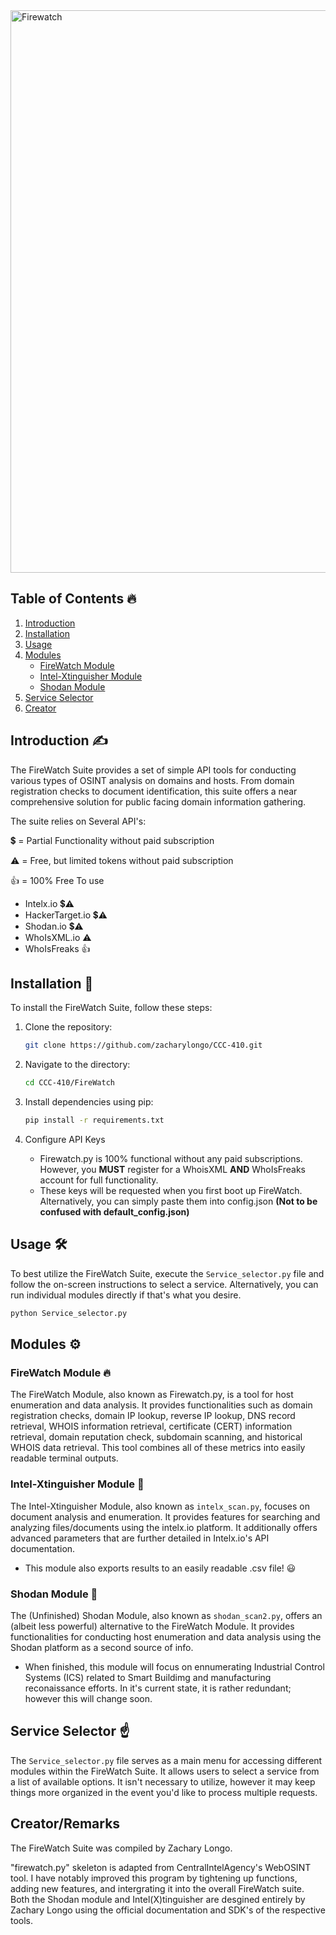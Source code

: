<img width="900" alt="Firewatch " src="https://github.com/zacharylongo/CCC-410/assets/71234688/0a2fb711-9bfb-4186-9416-cc0cf5e14ff1">

## Table of Contents 🔥

1. [Introduction](#introduction) 
2. [Installation](#installation) 
3. [Usage](#usage) 
4. [Modules](#modules) 
   - [FireWatch Module](#firewatch-module) 
   - [Intel-Xtinguisher Module](#intel-xtinguisher-module) 
   - [Shodan Module](#shodan-module) 
5. [Service Selector](#service-selector) 
6. [Creator](#creator) 

## Introduction<a name="introduction"></a> ✍️

The FireWatch Suite provides a set of simple API tools for conducting various types of OSINT analysis on domains and hosts. From domain registration checks to document identification, this suite offers a near comprehensive solution for public facing domain information gathering.

The suite relies on Several API's:

💲 = Partial Functionality without paid subscription

⚠️ = Free, but limited tokens without paid subscription

👍 = 100% Free To use 

* Intelx.io 💲⚠️
* HackerTarget.io 💲⚠️
* Shodan.io 💲⚠️
* WhoIsXML.io ⚠️
* WhoIsFreaks 👍

## Installation<a name="installation"></a> 🔨

To install the FireWatch Suite, follow these steps:

1. Clone the repository:
   ```bash
   git clone https://github.com/zacharylongo/CCC-410.git
   ```

2. Navigate to the directory:
   ```bash
   cd CCC-410/FireWatch
   ```

3. Install dependencies using pip:
   ```bash
   pip install -r requirements.txt
   ```
4. Configure API Keys
   * Firewatch.py is 100% functional without any paid subscriptions. However, you **MUST** register for a WhoisXML **AND** WhoIsFreaks account for full functionality.
   * These keys will be requested when you first boot up FireWatch. Alternatively, you can simply paste them into config.json **(Not to be confused with default_config.json)**

## Usage<a name="usage"></a> 🛠️

To best utilize the FireWatch Suite, execute the `Service_selector.py` file and follow the on-screen instructions to select a service. Alternatively, you can run individual modules directly if that's what you desire.

```bash
python Service_selector.py
```

## Modules<a name="modules"></a> ⚙️

### FireWatch Module<a name="firewatch-module"></a> 🔥

The FireWatch Module, also known as Firewatch.py, is a tool for host enumeration and data analysis. It provides functionalities such as domain registration checks, domain IP lookup, reverse IP lookup, DNS record retrieval, WHOIS information retrieval, certificate (CERT) information retrieval, domain reputation check, subdomain scanning, and historical WHOIS data retrieval. This tool combines all of these metrics into easily readable terminal outputs.

### Intel-Xtinguisher Module<a name="intel-xtinguisher-module"></a> 🧯

The Intel-Xtinguisher Module, also known as `intelx_scan.py`, focuses on document analysis and enumeration. It provides features for searching and analyzing files/documents using the intelx.io platform. It additionally offers advanced parameters that are further detailed in Intelx.io's API documentation.

 * This module also exports results to an easily readable .csv file! 😃

### Shodan Module<a name="shodan-module"></a> 🚧

The (Unfinished) Shodan Module, also known as `shodan_scan2.py`, offers an (albeit less powerful) alternative to the FireWatch Module. It provides functionalities for conducting host enumeration and data analysis using the Shodan platform as a second source of info.
 
* When finished, this module will focus on ennumerating Industrial Control Systems (ICS) related to Smart Buildimg and manufacturing reconaissance efforts. In it's current state, it is rather redundant; however this will change soon.

## Service Selector<a name="service-selector"></a> ☝️

The `Service_selector.py` file serves as a main menu for accessing different modules within the FireWatch Suite. It allows users to select a service from a list of available options. It isn't necessary to utilize, however it may keep things more organized in the event you'd like to process multiple requests.

## Creator/Remarks<a name="creator"></a>

The FireWatch Suite was compiled by Zachary Longo.

"firewatch.py" skeleton is adapted from CentralIntelAgency's WebOSINT tool. I have notably improved this program by tightening up functions, adding new features, and intergrating it into the overall FireWatch suite. 
Both the Shodan module and Intel(X)tinguisher are desgined entirely by Zachary Longo using the official documentation and SDK's of the respective tools.
